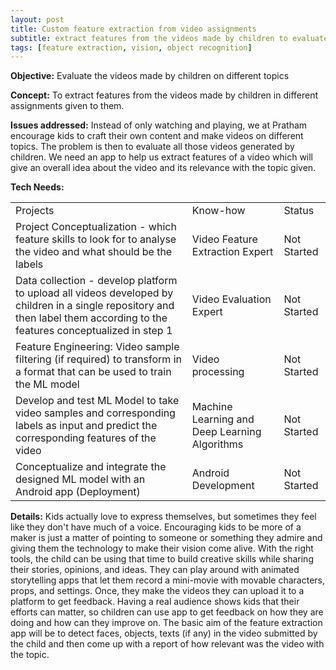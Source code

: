 ```yaml
---
layout: post
title: Custom feature extraction from video assignments
subtitle: extract features from the videos made by children to evaluate conceptual understanding
tags: [feature extraction, vision, object recognition]
---
```



**Objective:** Evaluate the videos made by children on different topics 

**Concept:** To extract features from the videos made by children in different assignments given to them. 

**Issues addressed:** Instead of only watching and playing, we at Pratham encourage kids to craft their own content and make videos on different topics. The problem is then to evaluate all those videos generated by children. We need an app to help us extract features of a video which will give an overall idea about the video and its relevance with the topic given. 

**Tech Needs:**

<table>
  <tr>
    <td>Projects</td>
    <td>Know-how</td>
    <td>Status</td>
  </tr>
  <tr>
    <td>Project Conceptualization - which feature skills to look for to analyse the video and what should be the labels</td>
    <td>Video Feature Extraction Expert</td>
    <td>Not Started</td>
  </tr>
  <tr>
    <td>Data collection - develop platform to upload all videos developed by children in a single repository and then label them according to the features conceptualized in step 1</td>
    <td>Video Evaluation Expert</td>
    <td>Not Started</td>
  </tr>
  <tr>
    <td>Feature Engineering: Video sample filtering (if required) to transform in a format that can be used to train the ML model</td>
    <td>Video processing</td>
    <td>Not Started</td>
  </tr>
  <tr>
    <td>Develop and test ML Model to take video samples and corresponding labels as input and predict the corresponding features of the video</td>
    <td>Machine Learning and Deep Learning Algorithms</td>
    <td>Not Started</td>
  </tr>
  <tr>
    <td>Conceptualize and integrate the designed ML model with an Android app (Deployment)</td>
    <td>Android Development</td>
    <td>Not Started</td>
  </tr>
</table>


**Details:**
Kids actually love to express themselves, but sometimes they feel like they don't have much of a voice. Encouraging kids to be more of a maker is just a matter of pointing to someone or something they admire and giving them the technology to make their vision come alive. With the right tools, the child can be using that time to build creative skills while sharing their stories, opinions, and ideas. They can play around with animated storytelling apps that let them record a mini-movie with movable characters, props, and settings. Once, they make the videos they can upload it to a platform to get feedback. Having a real audience shows kids that their efforts can matter, so children can use app to get feedback on how they are doing and how can they improve on. The basic aim of the feature extraction app will be to detect faces, objects, texts (if any) in the video submitted by the child and then come up with a report of how relevant was the video with the topic.

